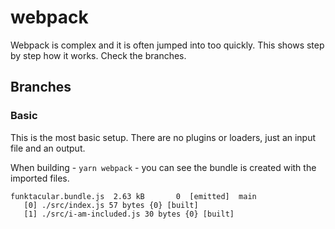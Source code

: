# webpack

Webpack is complex and it is often jumped into too quickly.  This shows step by
step how it works.  Check the branches.

## Branches

### Basic

This is the most basic setup.  There are no plugins or loaders, just an input
file and an output.

When building - `yarn webpack` -  you can see the bundle is created with the imported files.

```
funktacular.bundle.js  2.63 kB       0  [emitted]  main
   [0] ./src/index.js 57 bytes {0} [built]
   [1] ./src/i-am-included.js 30 bytes {0} [built]
 ```

